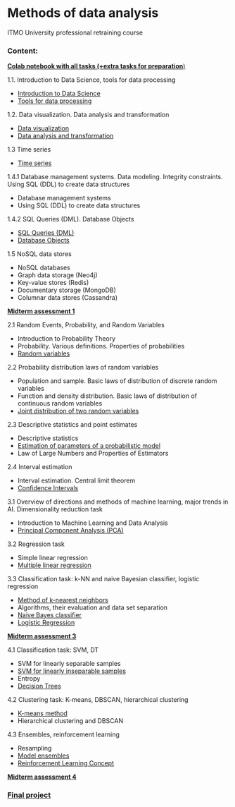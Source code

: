 # Methods of data analysis
ITMO University professional retraining course

### Content:
[**Colab notebook with all tasks (+extra tasks for preparation**)](https://colab.research.google.com/drive/1Oo8CtfLt8oXXyIIMAQvd4DTBBO25am8m?usp=sharing)

1.1. Introduction to Data Science, tools for data processing
  - [Introduction to Data Science](1-1-intro&tools/1-1-1-intro/bt-1-1-1.xlsx)
  - [Tools for data processing](1-1-intro&tools/1-1-2-tools/bt-1-1-2.xlsx)

1.2. Data visualization. Data analysis and transformation
  - [Data visualization](1-2-visualization&analysis/1-2-1-visualization)
  - [Data analysis and transformation](1-2-visualization&analysis/1-2-2-analysis/bt-1-2-2.ipynb)

1.3 Time series
  - [Time series](1-3-time_series/bt-1-3.ipynb)

1.4.1 Database management systems. Data modeling. Integrity constraints. Using SQL (DDL) to create data structures
  - Database management systems
  - Using SQL (DDL) to create data structures

1.4.2 SQL Queries (DML). Database Objects
  - [SQL Queries (DML)](1-4-sql/1-4-2-1)
  - [Database Objects](1-4-sql/1-4-2-2)

1.5 NoSQL data stores
  - NoSQL databases
  - Graph data storage (Neo4j)
  - Key-value stores (Redis)
  - Documentary storage (MongoDB)
  - Columnar data stores (Cassandra)

[**Midterm assessment 1**](1-assessment)

2.1 Random Events, Probability, and Random Variables
  - Introduction to Probability Theory
  - Probability. Various definitions. Properties of probabilities
  - [Random variables](2-1-random&probability/bt-2-1.ipynb)

2.2 Probability distribution laws of random variables
  - Population and sample. Basic laws of distribution of discrete random variables
  - Function and density distribution. Basic laws of distribution of continuous random variables
  - [Joint distribution of two random variables](2-2-random-distribution/bt-2-2.ipynb)

2.3 Descriptive statistics and point estimates
  - Descriptive statistics
  - [Estimation of parameters of a probabilistic model](2-3-descriptive-stats&estimates)
  - Law of Large Numbers and Properties of Estimators

2.4 Interval estimation
  - Interval estimation. Central limit theorem
  - [Confidence Intervals](2-4-interval-estimation/bt-2-4.ipynb)

3.1 Overview of directions and methods of machine learning, major trends in AI. Dimensionality reduction task
  - Introduction to Machine Learning and Data Analysis
  - [Principal Component Analysis (PCA)](3-1-dimensionality-reduction)

3.2 Regression task
  - Simple linear regression
  - [Multiple linear regression](3-2-regression)

3.3 Classification task: k-NN and naive Bayesian classifier, logistic regression
  - [Method of k-nearest neighbors](3-3-classification/k-nn)
  - Algorithms, their evaluation and data set separation
  - [Naive Bayes classifier](3-3-classification/naive-bayes/bt-3-3-2.xlsx)
  - [Logistic Regression](3-3-classification/logistic-regression/bt-3-3-3.ipynb)

[**Midterm assessment 3**](3-assessment/bt-assessment-3.ipynb)

4.1 Classification task: SVM, DT
  - SVM for linearly separable samples
  - [SVM for linearly inseparable samples](4-1-svm&decision-tree/4-1-1-svm/bt-4-1-1.ipynb)
  - Entropy
  - [Decision Trees](4-1-svm&decision-tree/4-1-2-decision-tree/bt-4-1-2.ipynb)

4.2 Clustering task: K-means, DBSCAN, hierarchical clustering
  - [K-means method](4-2-clustering)
  - Hierarchical clustering and DBSCAN

4.3 Ensembles, reinforcement learning
  - Resampling
  - [Model ensembles](4-3-ensemble&reinforcement-learning/4-3-1-ensemble/bt-4-3-1.ipynb)
  - [Reinforcement Learning Concept](4-3-ensemble&reinforcement-learning/4-3-2-reinforcement-learning)

[**Midterm assessment 4**](4-assessment)

### [Final project](https://github.com/ooggaboog/weather-classification-ml)
